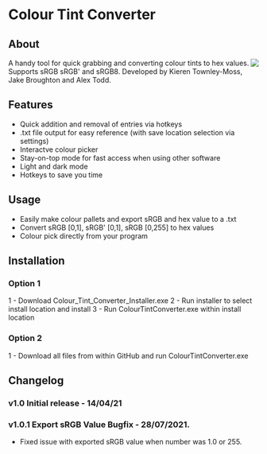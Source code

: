 # Colour Tint Converter

## About

<img align="right" src="read_me_images/UI_PIC.PNG">

A handy tool for quick grabbing and converting colour tints to hex values. Supports sRGB
sRGB' and sRGB8. Developed by Kieren Townley-Moss, Jake Broughton and Alex Todd.

## Features

- Quick addition and removal of entries via hotkeys
- .txt file output for easy reference (with save location selection via settings)
- Interactve colour picker 
- Stay-on-top mode for fast access when using other software
- Light and dark mode
- Hotkeys to save you time

## Usage
- Easily make colour pallets and export sRGB and hex value to a .txt
- Convert sRGB [0,1], sRGB' [0,1], sRGB [0,255] to hex values
- Colour pick directly from your program

## Installation
### Option 1
1 - Download Colour_Tint_Converter_Installer.exe
2 - Run installer to select install location and install
3 - Run ColourTintConverter.exe within install location

### Option 2
1 - Download all files from within GitHub and run ColourTintConverter.exe

## Changelog
### v1.0 Initial release - 14/04/21
### v1.0.1 Export sRGB Value Bugfix - 28/07/2021. 
- Fixed issue with exported sRGB value when number was 1.0 or 255. 

